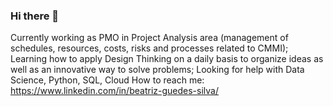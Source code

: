 ### Hi there 👋

Currently working as PMO in Project Analysis area (management of schedules, resources, costs, risks and processes related to CMMI);
Learning how to apply Design Thinking on a daily basis to organize ideas as well as an innovative way to solve problems;
Looking for help with Data Science, Python, SQL, Cloud
How to reach me: https://www.linkedin.com/in/beatriz-guedes-silva/


<!--
**BiaGuedes/biaguedes** is a ✨ _special_ ✨ repository because its `README.md` (this file) appears on your GitHub profile.

Here are some ideas to get you started:

- 🔭 I’m currently working as PMO in Project Analysis area (management of schedules, resources, costs, risks and processes related to CMMI);
- 🌱 I’m currently learning how to apply Design Thinking on a daily basis to organize ideas as well as an innovative way to solve problems;
- 👯 I’m looking to collaborate on ... 
- 🤔 I’m looking for help with Data Science, Python, SQL, Cloud
- 💬 Ask me about ...
- 📫 How to reach me: https://www.linkedin.com/in/beatriz-guedes-silva/
- 😄 Pronouns: ...
- ⚡ Fun fact: ...
-->

